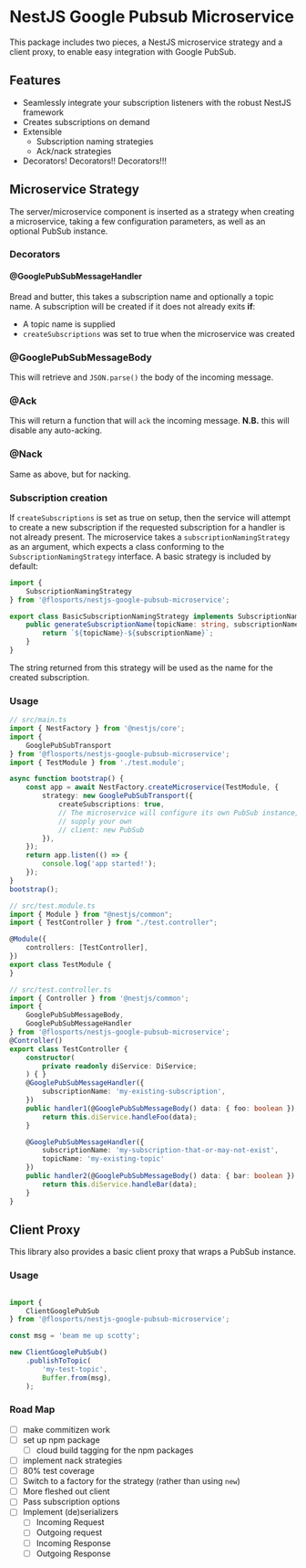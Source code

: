 # NestJS Google Pubsub Microservice

This package includes two pieces, a NestJS microservice strategy and a client proxy, to enable
easy integration with Google PubSub.

## Features

- Seamlessly integrate your subscription listeners with the robust NestJS framework
- Creates subscriptions on demand
- Extensible
  - Subscription naming strategies
  - Ack/nack strategies
- Decorators! Decorators!! Decorators!!!

## Microservice Strategy

The server/microservice component is inserted as a strategy when creating a microservice, taking a 
few configuration parameters, as well as an optional PubSub instance.

### Decorators

#### @GooglePubSubMessageHandler
Bread and butter, this takes a subscription name and optionally a topic name. A subscription will be
created if it does not already exits **if**:
- A topic name is supplied
- `createSubscriptions` was set to true when the microservice was created

### @GooglePubSubMessageBody
This will retrieve and `JSON.parse()` the body of the incoming message.

### @Ack
This will return a function that will `ack` the incoming message.
**N.B.** this will disable any auto-acking.

### @Nack
Same as above, but for nacking.


### Subscription creation
If `createSubscriptions` is set as true on setup, then the service will attempt to create a new
subscription if the requested subscription for a handler is not already present.
The microservice takes a `subscriptionNamingStrategy` as an argument, which expects a class conforming
to the `SubscriptionNamingStrategy` interface. A basic strategy is included by default:

```typescript
import {
    SubscriptionNamingStrategy
} from '@flosports/nestjs-google-pubsub-microservice';

export class BasicSubscriptionNamingStrategy implements SubscriptionNamingStrategy {
    public generateSubscriptionName(topicName: string, subscriptionName: string): string {
        return `${topicName}-${subscriptionName}`;
    }
}
```

The string returned from this strategy will be used as the name for the created subscription.

### Usage
```typescript
// src/main.ts
import { NestFactory } from '@nestjs/core';
import {
    GooglePubSubTransport
} from '@flosports/nestjs-google-pubsub-microservice';
import { TestModule } from './test.module';

async function bootstrap() {
    const app = await NestFactory.createMicroservice(TestModule, {
        strategy: new GooglePubSubTransport({
            createSubscriptions: true,
            // The microservice will configure its own PubSub instance, but you're free to
            // supply your own
            // client: new PubSub
        }),
    });
    return app.listen(() => {
        console.log('app started!');
    });
}
bootstrap();

// src/test.module.ts
import { Module } from "@nestjs/common";
import { TestController } from "./test.controller";

@Module({
    controllers: [TestController],
})
export class TestModule {
}

// src/test.controller.ts
import { Controller } from '@nestjs/common';
import {
    GooglePubSubMessageBody,
    GooglePubSubMessageHandler
} from '@flosports/nestjs-google-pubsub-microservice';
@Controller()
export class TestController {
    constructor(
        private readonly diService: DiService;
    ) { }
    @GooglePubSubMessageHandler({
        subscriptionName: 'my-existing-subscription',
    })
    public handler1(@GooglePubSubMessageBody() data: { foo: boolean }): void {
        return this.diService.handleFoo(data);
    }

    @GooglePubSubMessageHandler({
        subscriptionName: 'my-subscription-that-or-may-not-exist',
        topicName: 'my-existing-topic'
    })
    public handler2(@GooglePubSubMessageBody() data: { bar: boolean }): void {
        return this.diService.handleBar(data);
    }
}
```

## Client Proxy

This library also provides a basic client proxy that wraps a PubSub instance.

### Usage
```typescript

import {
    ClientGooglePubSub
} from '@flosports/nestjs-google-pubsub-microservice';

const msg = 'beam me up scotty';

new ClientGooglePubSub()
    .publishToTopic(
        'my-test-topic',
        Buffer.from(msg),
    );
```


### Road Map
  - [ ] make commitizen work
  - [ ] set up npm package
    - [ ] cloud build tagging for the npm packages
  - [ ] implement nack strategies
  - [ ] 80% test coverage
  - [ ] Switch to a factory for the strategy (rather than using `new`)
  - [ ] More fleshed out client
  - [ ] Pass subscription options
  - [ ] Implement (de)serializers
     - [ ] Incoming Request
     - [ ] Outgoing request
     - [ ] Incoming Response
     - [ ] Outgoing Response
